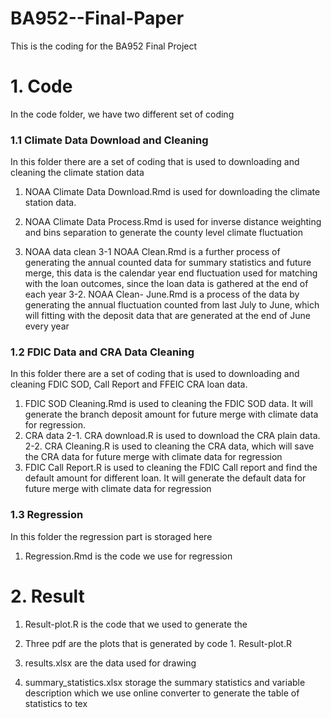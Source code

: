 # BA952--Final-Paper
This is the coding for the BA952 Final Project

# 1. Code
In the code folder, we have two different set of coding

### 1.1 Climate Data Download and Cleaning

In this folder there are a set of coding that is used to downloading and cleaning the climate station data

1. NOAA Climate Data Download.Rmd is used for downloading the climate station data.

2. NOAA Climate Data Process.Rmd is used for inverse distance weighting and bins separation to generate the county level climate fluctuation

3. NOAA data clean
   3-1 NOAA Clean.Rmd is a further process of generating the annual counted data for summary statistics and future merge, this data is the calendar year end fluctuation used for matching with the loan outcomes, since the loan data is gathered at the end of each year
   3-2. NOAA Clean- June.Rmd is a process of the data by generating the annual fluctuation counted from last July to June, which will fitting with the deposit data that are generated at the end of June every year

### 1.2 FDIC Data and CRA Data Cleaning

In this folder there are a set of coding that is used to downloading and cleaning FDIC SOD, Call Report and FFEIC CRA loan data.

1. FDIC SOD Cleaning.Rmd is used to cleaning the FDIC SOD data. It will generate the branch deposit amount for future merge with climate data for regression.
2. CRA data 
    2-1. CRA download.R is used to download the CRA plain data.
    2-2. CRA Cleaning.R is used to cleaning the CRA data, which will save the CRA data for future merge with climate data for regression
3. FDIC Call Report.R is used to cleaning the FDIC Call report and find the default amount for different loan. It will generate the default data for future merge with climate data for regression

### 1.3 Regression

In this folder the regression part is storaged here

1. Regression.Rmd is the code we use for regression

# 2. Result

1. Result-plot.R is the code that we used to generate the 

2. Three pdf are the plots that is generated by code 1. Result-plot.R

3. results.xlsx are the data used for drawing

4. summary_statistics.xlsx storage the summary statistics and variable description which we use online converter to generate the table of statistics to tex
